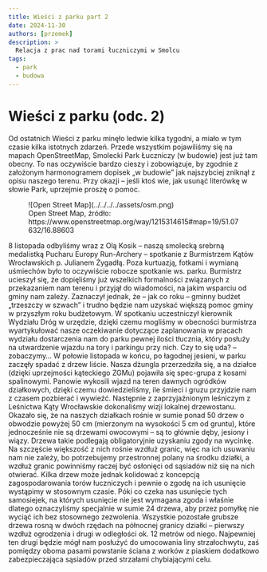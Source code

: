 ```yaml
---
title: Wieści z parku part 2
date: 2024-11-30
authors: [przemek]
description: >
  Relacja z prac nad torami łuczniczymi w Smolcu
tags:
  - park
  - budowa
---
```



# Wieści z parku (odc. 2)

Od ostatnich Wieści z parku minęło ledwie kilka tygodni, a miało w tym czasie kilka istotnych zdarzeń. Przede wszystkim pojawiliśmy się na mapach OpenStreetMap, Smolecki Park Łuczniczy (w budowie) jest już tam obecny. To nas oczywiście bardzo cieszy i zobowiązuje, by zgodnie z założonym harmonogramem dopisek „w budowie” jak najszybciej zniknął z opisu naszego terenu. Przy okazji – jeśli ktoś wie, jak usunąć literówkę w słowie Park, uprzejmie proszę o pomoc.


<figure markdown="span">
  ![Open Street Map](../../../../assets/osm.png)
  <figcaption>Open Street Map,  źródło: https://www.openstreetmap.org/way/1215314615#map=19/51.07632/16.88603</figcaption>
</figure>

<!-- more -->

8 listopada odbyliśmy wraz z Olą Kosik – naszą smolecką srebrną medalistką Pucharu Europy Run-Archery – spotkanie z Burmistrzem Kątów Wrocławskich p. Julianem Żygadłą. Poza kurtuazją, fotkami i wymianą uśmiechów było to oczywiście robocze spotkanie ws. parku. Burmistrz ucieszył się, że dopięliśmy już wszelkich formalności związanych z przekazaniem nam terenu i przyjął do wiadomości, na jakim wsparciu od gminy nam zależy. Zaznaczył jednak, że – jak co roku – gminny budżet „trzeszczy w szwach” i trudno będzie nam uzyskać większą pomoc gminy w przyszłym roku budżetowym. W spotkaniu uczestniczył kierownik Wydziału Dróg w urzędzie, dzięki czemu mogliśmy w obecności burmistrza wyartykułować nasze oczekiwanie dotyczące zaplanowania w pracach wydziału dostarczenia nam do parku pewnej ilości tłucznia, który posłuży na utwardzenie wjazdu na tory i parkingu przy nich. Czy to się uda? – zobaczymy…
W połowie listopada w końcu, po łagodnej jesieni, w parku zaczęły spadać z drzew liście. Nasza dżungla przerzedziła się, a na działce (dzięki uprzejmości kąteckiego ZGMu) pojawiła się spec-grupa z kosami spalinowymi. Panowie wykosili wjazd na teren dawnych ogródków działkowych, dzięki czemu dowiedzieliśmy, ile śmieci i gruzu przyjdzie nam z czasem pozbierać i wywieźć.
Następnie z zaprzyjaźnionym leśniczym z Leśnictwa Kąty Wrocławskie dokonaliśmy wizji lokalnej drzewostanu. Okazało się, że na naszych działkach rośnie w sumie ponad 50 drzew o obwodzie powyżej 50 cm (mierzonym na wysokości 5 cm od gruntu), które jednocześnie nie są drzewami owocowymi – są to głównie dęby, jesiony i wiązy. Drzewa takie podlegają obligatoryjnie uzyskaniu zgody na wycinkę. Na szczęście większość z nich rośnie wzdłuż granic, więc na ich usuwaniu nam nie zależy, bo potrzebujemy przestronnej polany na środku działki, a wzdłuż granic powinniśmy raczej być osłonięci od sąsiadów niż się na nich otwierać. Kilka drzew może jednak kolidować z koncepcją zagospodarowania torów łuczniczych i pewnie o zgodę na ich usunięcie wystąpimy w stosownym czasie. Póki co czeka nas usunięcie tych samosiejek, na których usunięcie nie jest wymagana zgoda i właśnie dlatego oznaczyliśmy specjalnie w sumie 24 drzewa, aby przez pomyłkę nie wyciąć ich bez stosownego zezwolenia. Wszystkie pozostałe grubsze drzewa rosną w dwóch rzędach na północnej granicy działki – pierwszy wzdłuż ogrodzenia i drugi w odległości ok. 12 metrów od niego. Najpewniej ten drugi będzie mógł nam posłużyć do umocowania liny strzałochwytu, zaś pomiędzy oboma pasami powstanie ściana z worków z piaskiem dodatkowo zabezpieczająca sąsiadów przed strzałami chybiającymi celu.
